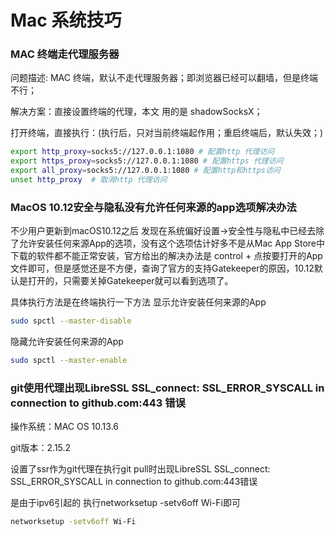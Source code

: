 # Mac 系统技巧

### MAC 终端走代理服务器

问题描述: MAC 终端，默认不走代理服务器；即浏览器已经可以翻墙，但是终端不行；

解决方案：直接设置终端的代理，本文 用的是 shadowSocksX；

打开终端，直接执行：(执行后，只对当前终端起作用；重启终端后，默认失效；)
```sh
export http_proxy=socks5://127.0.0.1:1080 # 配置http 代理访问
export https_proxy=socks5://127.0.0.1:1080 # 配置https 代理访问
export all_proxy=socks5://127.0.0.1:1080 # 配置http和https访问
unset http_proxy  # 取消http 代理访问
```



### MacOS 10.12安全与隐私没有允许任何来源的app选项解决办法

不少用户更新到macOS10.12之后 发现在系统偏好设置->安全性与隐私中已经去除了允许安装任何来源App的选项，没有这个选项估计好多不是从Mac App Store中下载的软件都不能正常安装，官方给出的解决办法是 control + 点按要打开的App文件即可，但是感觉还是不方便，查询了官方的支持Gatekeeper的原因，10.12默认是打开的，只需要关掉Gatekeeper就可以看到选项了。

具体执行方法是在终端执行一下方法
显示允许安装任何来源的App

```sh
sudo spctl --master-disable
```

隐藏允许安装任何来源的App

```sh
sudo spctl --master-enable
```



### git使用代理出现LibreSSL SSL_connect: SSL_ERROR_SYSCALL in connection to github.com:443 错误

操作系统：MAC OS 10.13.6

git版本：2.15.2

设置了ssr作为git代理在执行git pull时出现LibreSSL SSL_connect: SSL_ERROR_SYSCALL in connection to github.com:443错误

是由于ipv6引起的 执行networksetup -setv6off Wi-Fi即可

```sh
networksetup -setv6off Wi-Fi
```

